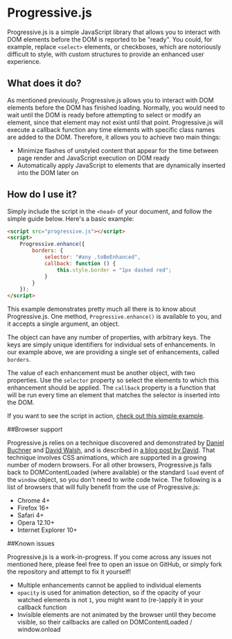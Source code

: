 # Progressive.js

Progressive.js is a simple JavaScript library that allows you to interact with DOM elements before the DOM is reported to be "ready". You could, for example, replace `<select>` elements, or checkboxes, which are notoriously difficult to style, with custom structures to provide an enhanced user experience.

## What does it do?

As mentioned previously, Progressive.js allows you to interact with DOM elements before the DOM has finished loading. Normally, you would need to wait until the DOM is ready before attempting to select or modify an element, since that element may not exist until that point. Progressive.js will execute a callback function any time elements with specific class names are added to the DOM. Therefore, it allows you to achieve two main things:

- Minimize flashes of unstyled content that appear for the time between page render and JavaScript execution on DOM ready
- Automatically apply JavaScript to elements that are dynamically inserted into the DOM later on

## How do I use it?

Simply include the script in the `<head>` of your document, and follow the simple guide below. Here's a basic example:

```html
<script src="progressive.js"></script>
<script>
	Progressive.enhance({
		borders: {
			selector: "#any .toBeEnhanced",
			callback: function () {
				this.style.border = "1px dashed red";
			}
		}
	});
</script>
```

This example demonstrates pretty much all there is to know about Progressive.js. One method, `Progressive.enhance()` is available to you, and it accepts a single argument, an object.

The object can have any number of properties, with arbitrary keys. The keys are simply unique identifiers for individual sets of enhancements. In our example above, we are providing a single set of enhancements, called `borders`.

The value of each enhancement must be another object, with two properties. Use the `selector` property so select the elements to which this enhancement should be applied. The `callback` property is a function that will be run every time an element that matches the selector is inserted into the DOM.

If you want to see the script in action, [check out this simple example](http://www.jamesallardice.com/progressivejs-example1/).

##Browser support

Progressive.js relies on a technique discovered and demonstrated by [Daniel Buchner](http://www.backalleycoder.com/) and [David Walsh](http://davidwalsh.name/), and is described in [a blog post by David](http://davidwalsh.name/detect-node-insertion). That technique involves CSS animations, which are supported in a growing number of modern browsers. For all other browsers, Progressive.js falls back to DOMContentLoaded (where available) or the standard `load` event of the `window` object, so you don't need to write code twice. The following is a list of browsers that will fully benefit from the use of Progressive.js:

- Chrome 4+
- Firefox 16+
- Safari 4+
- Opera 12.10+
- Internet Explorer 10+

##Known issues

Progressive.js is a work-in-progress. If you come across any issues not mentioned here, please feel free to open an issue on GitHub, or simply fork the repository and attempt to fix it yourself!

- Multiple enhancements cannot be applied to individual elements
- `opacity` is used for animation detection, so if the opacity of your watched elements is not `1`, you might want to (re-)apply it in your callback function
- Invisible elements are not animated by the browser until they become visible, so their callbacks are called on DOMContentLoaded / window.onload
